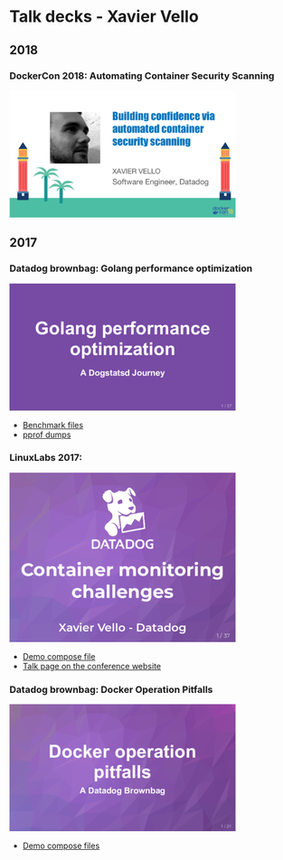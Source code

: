 # Talk decks - Xavier Vello

## 2018

### DockerCon 2018: Automating Container Security Scanning


[![pdf](https://github.com/xvello/decks/blob/master/201812-dockercon-container-scanning/thumb.png)](https://github.com/xvello/decks/raw/master/201812-dockercon-container-scanning/presentation.pdf)

## 2017

### Datadog brownbag: Golang performance optimization

[![pdf](https://github.com/xvello/decks/blob/master/201804-brownbag-dsd-optim/pdf/thumb.png)](https://github.com/xvello/decks/blob/master/201804-brownbag-dsd-optim/pdf/presentation.pdf)

- [Benchmark files](201802-internal-dsd-optim/bench)
- [pprof dumps](201802-internal-dsd-optim/pprofs)

### LinuxLabs 2017:

[![pdf](https://github.com/xvello/decks/blob/master/201712-linuxlabs/pdf/thumb.png)](https://github.com/xvello/decks/raw/master/201712-linuxlabs/pdf/presentation.pdf)

- [Demo compose file](201712-linuxlabs/memlimit.compose)
- [Talk page on the conference website](https://2017.linux-lab.it/speakers/xavier_vello/)

### Datadog brownbag: Docker Operation Pitfalls

[![pdf](https://github.com/xvello/decks/blob/master/201711-brownbag-docker-pitfalls/pdf/thumb.png)](https://github.com/xvello/decks/raw/master/201711-brownbag-docker-pitfalls/pdf/presentation.pdf)

- [Demo compose files](201711-brownbag-docker-pitfalls/composes/)
